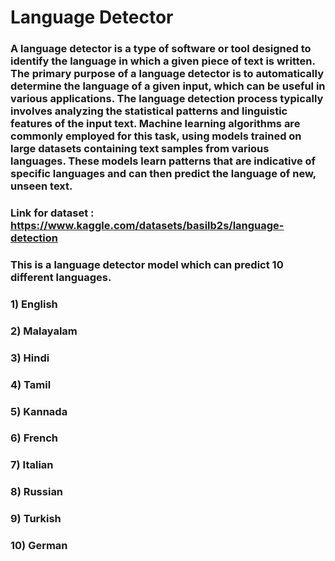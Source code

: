 # Language Detector

### A language detector is a type of software or tool designed to identify the language in which a given piece of text is written. The primary purpose of a language detector is to automatically determine the language of a given input, which can be useful in various applications. The language detection process typically involves analyzing the statistical patterns and linguistic features of the input text. Machine learning algorithms are commonly employed for this task, using models trained on large datasets containing text samples from various languages. These models learn patterns that are indicative of specific languages and can then predict the language of new, unseen text.

### Link for dataset : https://www.kaggle.com/datasets/basilb2s/language-detection

### This is a language detector model which can predict 10 different languages.

### 1) English
### 2) Malayalam
### 3) Hindi
### 4) Tamil
### 5) Kannada
### 6) French
### 7) Italian
### 8) Russian
### 9) Turkish
### 10) German



